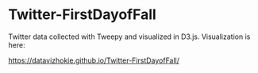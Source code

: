 # Twitter-FirstDayofFall

Twitter data collected with Tweepy and visualized in D3.js.  Visualization is here:

https://datavizhokie.github.io/Twitter-FirstDayofFall/

